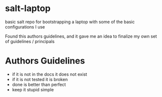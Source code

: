 # salt-laptop
basic salt repo for bootstrapping a laptop with some of the basic configurations I use



Found this authors guidelines, and it gave me an idea to finalize my own set of guidelines / principals
# Authors Guidelines
* if it is not in the docs it does not exist
* if it is not tested it is broken
* done is better than perfect
* keep it stupid simple